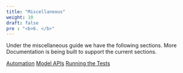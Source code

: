 ```yaml
---
title: "Miscellaneous" 
weight: 10
draft: false
pre : "<b>6. </b>"
---
```


Under the miscellaneous guide we have the following sections.
More Documentation is being built to support the current sections.


[Automation](https://angaza-elimu.github.io/model/misc/automation/)
[Model APIs](https://angaza-elimu.github.io/model/misc/api/)
[Running the Tests](https://angaza-elimu.github.io/model/misc/tests/)